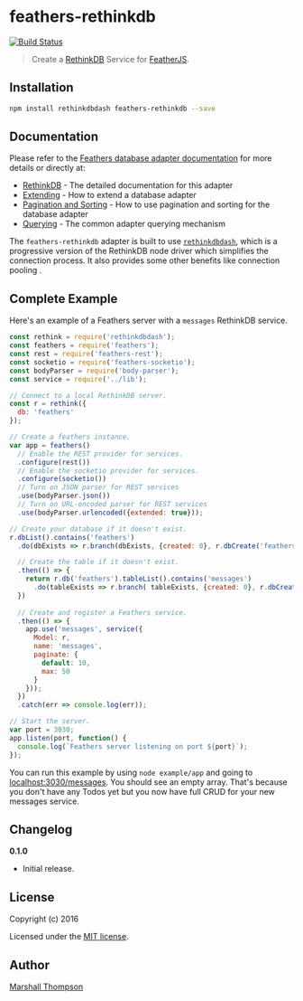 # feathers-rethinkdb

[![Build Status](https://travis-ci.org/feathersjs/feathers-rethinkdb.svg?branch=master)](https://travis-ci.org/feathersjs/feathers-rethinkdb)

> Create a [RethinkDB](https://rethinkdb.com/) Service for [FeatherJS](https://github.com/feathersjs).

## Installation

```bash
npm install rethinkdbdash feathers-rethinkdb --save
```

## Documentation

Please refer to the [Feathers database adapter documentation](http://docs.feathersjs.com/databases/readme.html) for more details or directly at:

- [RethinkDB](http://docs.feathersjs.com/databases/rethinkdb.html) - The detailed documentation for this adapter
- [Extending](http://docs.feathersjs.com/databases/extending.html) - How to extend a database adapter
- [Pagination and Sorting](http://docs.feathersjs.com/databases/pagination.html) - How to use pagination and sorting for the database adapter
- [Querying](http://docs.feathersjs.com/databases/querying.html) - The common adapter querying mechanism

The `feathers-rethinkdb` adapter is built to use [`rethinkdbdash`](https://github.com/neumino/rethinkdbdash), which is a progressive version of the RethinkDB node driver which simplifies the connection process.  It also provides some other benefits like connection pooling .

## Complete Example

Here's an example of a Feathers server with a `messages` RethinkDB service.

```js
const rethink = require('rethinkdbdash');
const feathers = require('feathers');
const rest = require('feathers-rest');
const socketio = require('feathers-socketio');
const bodyParser = require('body-parser');
const service = require('../lib');

// Connect to a local RethinkDB server.
const r = rethink({
  db: 'feathers'
});

// Create a feathers instance.
var app = feathers()
  // Enable the REST provider for services.
  .configure(rest())
  // Enable the socketio provider for services.
  .configure(socketio())
  // Turn on JSON parser for REST services
  .use(bodyParser.json())
  // Turn on URL-encoded parser for REST services
  .use(bodyParser.urlencoded({extended: true}));

// Create your database if it doesn't exist.
r.dbList().contains('feathers')
  .do(dbExists => r.branch(dbExists, {created: 0}, r.dbCreate('feathers'))).run()

  // Create the table if it doesn't exist.
  .then(() => {
    return r.db('feathers').tableList().contains('messages')
      .do(tableExists => r.branch( tableExists, {created: 0}, r.dbCreate('messages'))).run();
  })
		
  // Create and register a Feathers service.
  .then(() => {
    app.use('messages', service({
      Model: r,
      name: 'messages',
      paginate: {
        default: 10,
        max: 50
      }
    }));
  })
  .catch(err => console.log(err));

// Start the server.
var port = 3030;
app.listen(port, function() {
  console.log(`Feathers server listening on port ${port}`);
});
```

You can run this example by using `node example/app` and going to [localhost:3030/messages](http://localhost:3030/messages). You should see an empty array. That's because you don't have any Todos yet but you now have full CRUD for your new messages service.

## Changelog

__0.1.0__

- Initial release.


## License

Copyright (c) 2016

Licensed under the [MIT license](LICENSE).


## Author

[Marshall Thompson](https://github.com/marshallswain)
